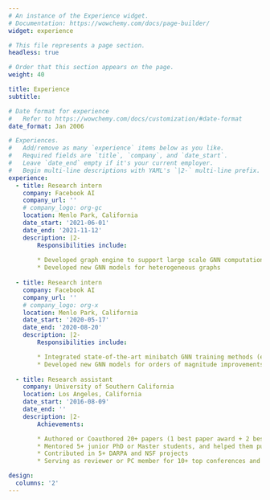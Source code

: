 ```yaml
---
# An instance of the Experience widget.
# Documentation: https://wowchemy.com/docs/page-builder/
widget: experience

# This file represents a page section.
headless: true

# Order that this section appears on the page.
weight: 40

title: Experience
subtitle:

# Date format for experience
#   Refer to https://wowchemy.com/docs/customization/#date-format
date_format: Jan 2006

# Experiences.
#   Add/remove as many `experience` items below as you like.
#   Required fields are `title`, `company`, and `date_start`.
#   Leave `date_end` empty if it's your current employer.
#   Begin multi-line descriptions with YAML's `|2-` multi-line prefix.
experience:
  - title: Research intern
    company: Facebook AI
    company_url: ''
    # company_logo: org-gc
    location: Menlo Park, California
    date_start: '2021-06-01'
    date_end: '2021-11-12'
    description: |2-
        Responsibilities include:
        
        * Developed graph engine to support large scale GNN computation on production data
        * Developed new GNN models for heterogeneous graphs
        
  - title: Research intern
    company: Facebook AI
    company_url: ''
    # company_logo: org-x
    location: Menlo Park, California
    date_start: '2020-05-17'
    date_end: '2020-08-20'
    description: |2-
        Responsibilities include:

        * Integrated state-of-the-art minibatch GNN training methods (e.g., GraphSAINT) into internal infrastructure
        * Developed new GNN models for orders of magnitude improvements in scalability (shaDow-GNN)
  
  - title: Research assistant
    company: University of Southern California
    location: Los Angeles, California
    date_start: '2016-08-09'
    date_end: ''
    description: |2-
        Achievements: 

        * Authored or Coauthored 20+ papers (1 best paper award + 2 best paper candidates)
        * Mentored 5+ junior PhD or Master students, and helped them publish their first papers
        * Contributed in 5+ DARPA and NSF projects
        * Serving as reviewer or PC member for 10+ top conferences and journals (outstanding reviewer award for ICLR 2021)

design:
  columns: '2'
---
```


